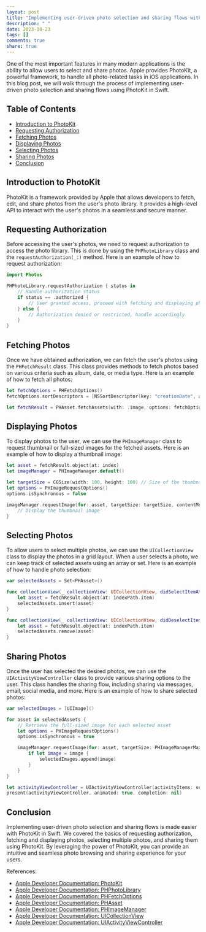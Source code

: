 ```yaml
---
layout: post
title: "Implementing user-driven photo selection and sharing flows with PhotoKit in Swift"
description: " "
date: 2023-10-23
tags: []
comments: true
share: true
---
```


One of the most important features in many modern applications is the ability to allow users to select and share photos. Apple provides PhotoKit, a powerful framework, to handle all photo-related tasks in iOS applications. In this blog post, we will walk through the process of implementing user-driven photo selection and sharing flows using PhotoKit in Swift.

## Table of Contents
- [Introduction to PhotoKit](#introduction-to-photokit)
- [Requesting Authorization](#requesting-authorization)
- [Fetching Photos](#fetching-photos)
- [Displaying Photos](#displaying-photos)
- [Selecting Photos](#selecting-photos)
- [Sharing Photos](#sharing-photos)
- [Conclusion](#conclusion)

## Introduction to PhotoKit

PhotoKit is a framework provided by Apple that allows developers to fetch, edit, and share photos from the user's photo library. It provides a high-level API to interact with the user's photos in a seamless and secure manner.

## Requesting Authorization

Before accessing the user's photos, we need to request authorization to access the photo library. This is done by using the `PHPhotoLibrary` class and the `requestAuthorization(_:)` method. Here is an example of how to request authorization:

```swift
import Photos

PHPhotoLibrary.requestAuthorization { status in
    // Handle authorization status
    if status == .authorized {
        // User granted access, proceed with fetching and displaying photos
    } else {
        // Authorization denied or restricted, handle accordingly
    }
}
```

## Fetching Photos

Once we have obtained authorization, we can fetch the user's photos using the `PHFetchResult` class. This class provides methods to fetch photos based on various criteria such as album, date, or media type. Here is an example of how to fetch all photos:

```swift
let fetchOptions = PHFetchOptions()
fetchOptions.sortDescriptors = [NSSortDescriptor(key: "creationDate", ascending: false)]

let fetchResult = PHAsset.fetchAssets(with: .image, options: fetchOptions)
```

## Displaying Photos

To display photos to the user, we can use the `PHImageManager` class to request thumbnail or full-sized images for the fetched assets. Here is an example of how to display a thumbnail image:

```swift
let asset = fetchResult.object(at: index)
let imageManager = PHImageManager.default()

let targetSize = CGSize(width: 100, height: 100) // Size of the thumbnail
let options = PHImageRequestOptions()
options.isSynchronous = false

imageManager.requestImage(for: asset, targetSize: targetSize, contentMode: .aspectFill, options: options) { image, _ in
    // Display the thumbnail image
}
```

## Selecting Photos

To allow users to select multiple photos, we can use the `UICollectionView` class to display the photos in a grid layout. When a user selects a photo, we can keep track of selected assets using an array or set. Here is an example of how to handle photo selection:

```swift
var selectedAssets = Set<PHAsset>()

func collectionView(_ collectionView: UICollectionView, didSelectItemAt indexPath: IndexPath) {
    let asset = fetchResult.object(at: indexPath.item)
    selectedAssets.insert(asset)
}

func collectionView(_ collectionView: UICollectionView, didDeselectItemAt indexPath: IndexPath) {
    let asset = fetchResult.object(at: indexPath.item)
    selectedAssets.remove(asset)
}
```

## Sharing Photos

Once the user has selected the desired photos, we can use the `UIActivityViewController` class to provide various sharing options to the user. This class handles the sharing flow, including sharing via messages, email, social media, and more. Here is an example of how to share selected photos:

```swift
var selectedImages = [UIImage]()

for asset in selectedAssets {
    // Retrieve the full-sized image for each selected asset
    let options = PHImageRequestOptions()
    options.isSynchronous = true

    imageManager.requestImage(for: asset, targetSize: PHImageManagerMaximumSize, contentMode: .aspectFit, options: options) { image, _ in
        if let image = image {
            selectedImages.append(image)
        }
    }
}

let activityViewController = UIActivityViewController(activityItems: selectedImages, applicationActivities: nil)
present(activityViewController, animated: true, completion: nil)
```

## Conclusion

Implementing user-driven photo selection and sharing flows is made easier with PhotoKit in Swift. We covered the basics of requesting authorization, fetching and displaying photos, selecting multiple photos, and sharing them using PhotoKit. By leveraging the power of PhotoKit, you can provide an intuitive and seamless photo browsing and sharing experience for your users.

References:
- [Apple Developer Documentation: PhotoKit](https://developer.apple.com/documentation/photokit)
- [Apple Developer Documentation: PHPhotoLibrary](https://developer.apple.com/documentation/photokit/phphotolibrary)
- [Apple Developer Documentation: PHFetchOptions](https://developer.apple.com/documentation/photokit/phfetchoptions)
- [Apple Developer Documentation: PHAsset](https://developer.apple.com/documentation/photokit/phasset)
- [Apple Developer Documentation: PHImageManager](https://developer.apple.com/documentation/photokit/phimagemanager)
- [Apple Developer Documentation: UICollectionView](https://developer.apple.com/documentation/uikit/uicollectionview)
- [Apple Developer Documentation: UIActivityViewController](https://developer.apple.com/documentation/uikit/uiactivityviewcontroller)